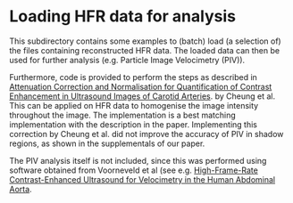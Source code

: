 # Loading HFR data for analysis
This subdirectory contains some examples to (batch) load (a selection of)
the files containing reconstructed HFR data. The loaded data can then be 
used for further analysis (e.g. Particle Image Velocimetry (PIV)).

Furthermore, code is provided to perform the steps as described in 
[Attenuation Correction and Normalisation for Quantification
of Contrast Enhancement in Ultrasound Images of Carotid Arteries](https://doi.org/10.1016/j.ultrasmedbio.2015.02.010).
by Cheung et al. This can be applied on HFR data to homogenise the image intensity
throughout the image. The implementation is a best matching implementation with
the description in the paper. Implementing this correction by Cheung et al. did not improve
the accuracy of PIV in shadow regions, as shown in the supplementals of our paper.

The PIV analysis itself is not included, since this was performed using
software obtained from Voorneveld et al (see e.g. [High-Frame-Rate Contrast-Enhanced Ultrasound for Velocimetry in the Human Abdominal Aorta](https://doi.org/10.1109/TUFFC.2018.2846416). 


